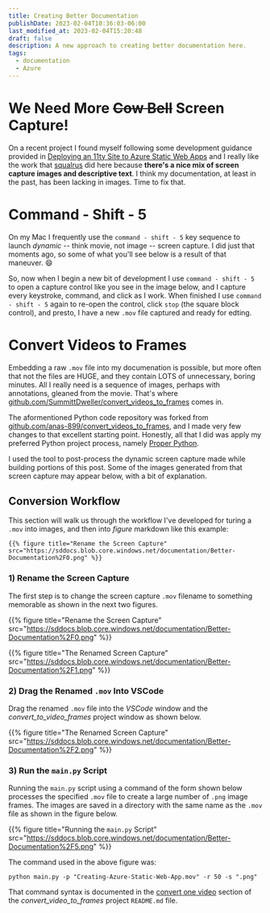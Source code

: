 ```yaml
---
title: Creating Better Documentation
publishDate: 2023-02-04T10:36:03-06:00
last_modified_at: 2023-02-04T15:20:48
draft: false
description: A new approach to creating better documentation here.
tags:
  - documentation
  - Azure
---
```


# We Need More <strike>Cow Bell</strike> Screen Capture!

On a recent project I found myself following some development guidance provided in [Deploying an 11ty Site to Azure Static Web Apps](https://squalr.us/2021/05/deploying-an-11ty-site-to-azure-static-web-apps/) and I really like the work that [squalrus](https://github.com/squalrus) did here because **there's a nice mix of screen capture images and descriptive text**.  I think my documentation, at least in the past, has been lacking in images.  Time to fix that.  

# Command - Shift - 5

On my Mac I frequently use the `command - shift - 5` key sequence to launch _dynamic_ -- think movie, not image -- screen capture.  I did just that moments ago, so some of what you'll see below is a result of that maneuver.  :smile:  

So, now when I begin a new bit of development I use `command - shift - 5` to open a capture control like you see in the image below, and I capture every keystroke, command, and click as I work.  When finished I use `command - shift - 5` again to re-open the control, click `stop` (the square block control), and presto, I have a new `.mov` file captured and ready for edting.  

# Convert Videos to Frames

Embedding a raw `.mov` file into my documenation is possible, but more often that not the files are HUGE, and they contain LOTS of unnecessary, boring minutes.  All I really need is a sequence of images, perhaps with annotations, gleaned from the movie.  That's where [github.com/SummittDweller/convert_videos_to_frames](https://github.com/SummittDweller/convert_videos_to_frames) comes in.  

The aformentioned Python code repository was forked from [github.com/anas-899/convert_videos_to_frames](https://github.com/anas-899/convert_videos_to_frames), and I made very few changes to that excellent starting point.  Honestly, all that I did was apply my preferred Python project process, namely [Proper Python](https://blog.summittdweller.com/posts/2022/09/proper-python/).  

I used the tool to post-process the dynamic screen capture made while building portions of this post.  Some of the images generated from that screen capture may appear below, with a bit of explanation.  

## Conversion Workflow

This section will walk us through the workflow I've developed for turing a `.mov` into images, and then into _figure_ markdown like this example:  

```
{{% figure title="Rename the Screen Capture" src="https://sddocs.blob.core.windows.net/documentation/Better-Documentation%2F0.png" %}}
```

### 1) Rename the Screen Capture  

The first step is to change the screen capture `.mov` filename to something memorable as shown in the next two figures.  

{{% figure title="Rename the Screen Capture" src="https://sddocs.blob.core.windows.net/documentation/Better-Documentation%2F0.png" %}}  

{{% figure title="The Renamed Screen Capture" src="https://sddocs.blob.core.windows.net/documentation/Better-Documentation%2F1.png" %}}  

### 2) Drag the Renamed `.mov` Into VSCode  

Drag the renamed `.mov` file into the _VSCode_ window and the _convert_to_video_frames_ project window as shown below.  

{{% figure title="The Renamed Screen Capture" src="https://sddocs.blob.core.windows.net/documentation/Better-Documentation%2F2.png" %}}  

### 3) Run the `main.py` Script  

Running the `main.py` script using a command of the form shown below processes the specified `.mov` file to create a large number of `.png` image frames.  The images are saved in a directory with the same name as the `.mov` file as shown in the figure below.  

{{% figure title="Running the `main.py` Script" src="https://sddocs.blob.core.windows.net/documentation/Better-Documentation%2F5.png" %}}  

The command used in the above figure was:  

```
python main.py -p "Creating-Azure-Static-Web-App.mov" -r 50 -s ".png"  
```

That command syntax is documented in the [convert one video](https://github.com/SummittDweller/convert_videos_to_frames#convert-one-video) section of the _convert\_video\_to\_frames_ project `README.md` file.    

